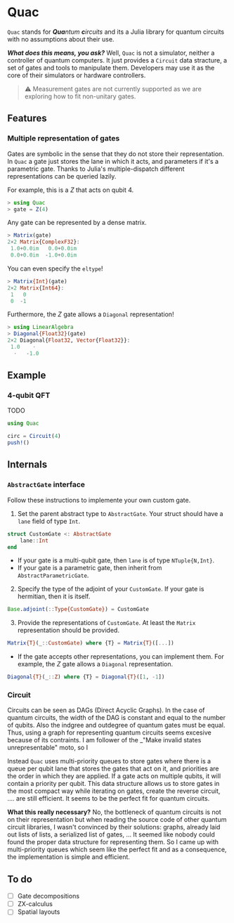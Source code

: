 # Quac

`Quac` stands for _**Qua**ntum **c**ircuits_ and its a Julia library for quantum circuits with no assumptions about their use.

**_What does this means, you ask?_** Well, `Quac` is not a simulator, neither a controller of quantum computers. It just provides a `Circuit` data stracture, a set of gates and tools to manipulate them. Developers may use it as the core of their simulators or hardware controllers.

> ⚠️ Measurement gates are not currently supported as we are exploring how to fit non-unitary gates.

## Features
### Multiple representation of gates

Gates are symbolic in the sense that they do not store their representation. In `Quac` a gate just stores the lane in which it acts, and parameters if it's a parametric gate. Thanks to Julia's multiple-dispatch different representations can be queried lazily.

For example, this is a $Z$ that acts on qubit 4.
```julia
> using Quac
> gate = Z(4)
```

Any gate can be represented by a dense matrix.
```julia
> Matrix(gate)
2×2 Matrix{ComplexF32}:
 1.0+0.0im   0.0+0.0im
 0.0+0.0im  -1.0+0.0im
```

You can even specify the `eltype`!
```julia
> Matrix{Int}(gate)
2×2 Matrix{Int64}:
 1   0
 0  -1
```

Furthermore, the $Z$ gate allows a `Diagonal` representation!
```julia
> using LinearAlgebra
> Diagonal{Float32}(gate)
2×2 Diagonal{Float32, Vector{Float32}}:
 1.0    ⋅
  ⋅   -1.0
```


## Example

### 4-qubit QFT
TODO

```julia
using Quac

circ = Circuit(4)
push!()
```

## Internals

### `AbstractGate` interface

Follow these instructions to implemente your own custom gate.

1. Set the parent abstract type to `AbstractGate`. Your struct should have a `lane` field of type `Int`.

```julia
struct CustomGate <: AbstractGate
	lane::Int
end
```
  - If your gate is a multi-qubit gate, then `lane` is of type `NTuple{N,Int}`.
  - If your gate is a parametric gate, then inherit from `AbstractParametricGate`.

2. Specify the type of the adjoint of your `CustomGate`. If your gate is hermitian, then it is itself.

```julia
Base.adjoint(::Type{CustomGate}) = CustomGate
```

3. Provide the representations of `CustomGate`. At least the `Matrix` representation should be provided.

```julia
Matrix{T}(_::CustomGate) where {T} = Matrix{T}([...])
```

  - If the gate accepts other representations, you can implement them. For example, the $Z$ gate allows a `Diagonal`  representation.

  ```julia
  Diagonal{T}(_::Z) where {T} = Diagonal{T}([1, -1])
  ```

### Circuit
Circuits can be seen as DAGs (Direct Acyclic Graphs). In the case of quantum circuits, the width of the DAG is constant and equal to the number of qubits. Also the indgree and outdegree of quantum gates must be equal. Thus, using a graph for representing quantum circuits seems excesive because of its contraints. I am follower of the _"Make invalid states unrepresentable" moto, so I

Instead `Quac` uses multi-priority queues to store gates where there is a queue per qubit lane that stores the gates that act on it, and priorities are the order in which they are applied. If a gate acts on multiple qubits, it will contain a priority per qubit.
This data structure allows us to store gates in the most compact way while iterating on gates, create the reverse circuit, .... are still efficient. It seems to be the perfect fit for quantum circuits.

**What this really necessary?** No, the bottleneck of quantum circuits is not on their representation but when reading the source code of other quantum circuit libraries, I wasn't convinced by their solutions: graphs, already laid out lists of lists, a serialized list of gates, ... It seemed like nobody could found the proper data structure for representing them. So I came up with multi-priority queues which seem like the perfect fit and as a consequence, the implementation is simple and efficient.


## To do
- [ ] Gate decompositions
- [ ] ZX-calculus
- [ ] Spatial layouts